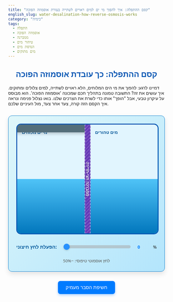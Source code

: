 ```yaml
---
title: "קסם ההתפלה: איך להפוך מי ים למים ראויים לשתייה בעזרת אוסמוזה הפוכה"
english_slug: water-desalination-how-reverse-osmosis-works
category: "כימיה"
tags:
  - התפלה
  - אוסמוזה הפוכה
  - ממברנה
  - טיהור מים
  - הנדסת מים
  - מים מתוקים
---
```

# קסם ההתפלה: כך עובדת אוסמוזה הפוכה

דמיינו לרגע: להפוך את מי הים המלוחים, הלא ראויים לשתייה, למים צלולים ומתוקים. איך עושים את זה? התשובה טמונה בתהליך חכם שמכונה 'אוסמוזה הפוכה'. הוא מבוסס על עיקרון טבעי, אבל "הופך" אותו כדי לשרת את הצרכים שלנו. בואו נצלול פנימה ונראה איך הקסם הזה קורה, צעד אחר צעד, מול העיניים שלכם.

<div id="app-container">
    <div id="tank">
        <div id="left-side" class="side">
            <div class="side-label">מי ים מלוחים</div>
            <div id="water-left" class="water">
                 <div id="salt-ions-container"></div>
                 <div id="water-molecules-left-container"></div>
            </div>
             <div id="pressure-piston">
                <div class="piston-rod"></div>
                 <div class="piston-head"></div>
            </div>
        </div>
        <div id="membrane">
            <div class="membrane-label">ממברנה חצי-חדירה</div>
            <div class="membrane-pores"></div> <!-- Visual pores -->
        </div>
        <div id="right-side" class="side">
            <div class="side-label">מים טהורים</div>
            <div id="water-right" class="water">
                 <div id="water-molecules-right-container"></div>
            </div>
             <div id="flow-arrow-r-l" class="flow-arrow">←</div>
             <div id="flow-arrow-l-r" class="flow-arrow">→</div>
        </div>
    </div>
    <div id="controls">
        <label for="pressure-slider">הפעלת לחץ חיצוני:</label>
        <input type="range" id="pressure-slider" min="0" max="120" value="0">
        <span id="pressure-value">0</span>%
        <div id="pressure-status">לחץ אוסמוטי טיפוסי: ~50%</div>
    </div>
</div>

<style>
    #app-container {
        width: 100%;
        max-width: 700px;
        margin: 30px auto;
        font-family: 'Segoe UI', Tahoma, Geneva, Verdana, sans-serif;
        border: 1px solid #0077cc; /* More vibrant border */
        border-radius: 12px;
        padding: 25px;
        box-sizing: border-box;
        background: linear-gradient(to bottom right, #e0f7fa, #b3e5fc); /* Soft gradient background */
        box-shadow: 0 8px 16px rgba(0, 0, 0, 0.1);
        overflow: hidden; /* Prevent particles from overflowing */
    }

     h1 {
         text-align: center;
         color: #0056b3;
         margin-bottom: 20px;
         font-size: 1.8em;
     }

     #app-container + p { /* Style for the intro paragraph right after container */
         text-align: center;
         color: #333;
         margin-top: -10px; /* Adjust spacing */
         margin-bottom: 30px;
         font-size: 1.1em;
         line-height: 1.6;
     }


    #tank {
        display: flex;
        width: 100%;
        height: 350px; /* Slightly taller tank */
        border: 3px solid #0056b3; /* Stronger tank border */
        border-radius: 15px;
        overflow: hidden;
        position: relative;
        background-color: #e1f5fe; /* Lighter blue base */
    }

    .side {
        flex: 1;
        position: relative;
        overflow: hidden;
    }

    #membrane {
        width: 15px; /* Wider membrane */
        background-color: #673ab7; /* Purple tone for membrane */
        border-left: 2px dashed rgba(255, 255, 255, 0.5);
        border-right: 2px dashed rgba(255, 255, 255, 0.5);
        position: relative;
        z-index: 2;
        display: flex;
        align-items: center;
        justify-content: center;
         flex-direction: column; /* Stack label and pores */
    }

    .membrane-label {
        position: absolute; /* Keep absolute for rotation */
        left: 50%;
        top: 50%;
        transform: translate(-50%, -50%) rotate(90deg);
        white-space: nowrap;
        font-size: 0.9em; /* Slightly larger font */
        color: #fff;
        text-shadow: 1px 1px 3px rgba(0, 0, 0, 0.4); /* More prominent shadow */
        font-weight: bold;
    }

    .membrane-pores {
        position: absolute;
        width: 100%;
        height: 100%;
         background: repeating-linear-gradient(-45deg, rgba(255,255,255,0.2), rgba(255,255,255,0.2) 2px, transparent 2px, transparent 8px); /* Visual representation of pores */
        z-index: 1;
    }


    .side-label {
        position: absolute;
        top: 15px; /* Lowered slightly */
        left: 15px; /* Moved slightly right */
        font-size: 1em; /* Slightly larger */
        color: #01579b; /* Darker blue color */
        z-index: 3;
        font-weight: bold;
        text-shadow: 0 0 5px rgba(255,255,255,0.5); /* Subtle text shadow */
    }

    .water {
        position: absolute;
        bottom: 0;
        width: 100%;
        background: linear-gradient(to bottom, #4fc3f7, #0277bd); /* Vibrant blue gradient */
        transition: height 1s ease-in-out; /* Smooth level transition */
        min-height: 10%; /* Minimum base level */
        z-index: 0; /* Ensure water is below labels and particles */
    }

     #water-left {
         height: 50%; /* Starting height */
     }

     #water-right {
         height: 50%; /* Starting height */
     }

    /* Containers for particles within the water divs */
    #water-molecules-right-container,
    #water-molecules-left-container,
    #salt-ions-container {
         position: absolute;
         bottom: 0; /* Particles position relative to water bottom */
         left: 0;
         width: 100%;
         height: 100%; /* Containers take up full water area */
         pointer-events: none;
         z-index: 1; /* Above water, below labels/piston */
    }


    .molecule, .ion {
        position: absolute;
        width: 10px; /* Slightly larger particles */
        height: 10px;
        border-radius: 50%;
        transition: transform 0.5s ease-out; /* Smooth movement transition */
        will-change: transform; /* Optimize animation */
    }

    .molecule {
        background-color: rgba(255, 255, 255, 0.9); /* Bright white, less translucent */
        box-shadow: 0 0 4px rgba(0, 188, 212, 0.5); /* Subtle glow */
        border: 1px solid rgba(0, 188, 212, 0.3);
    }

    .ion {
        background-color: rgba(255, 87, 34, 0.9); /* Orange/Red for salt */
        box-shadow: 0 0 4px rgba(255, 87, 34, 0.5); /* Subtle glow */
        border: 1px solid rgba(255, 87, 34, 0.3);
    }

     /* Flow Arrows */
     .flow-arrow {
         position: absolute;
         bottom: 50%; /* Vertically centered in tank */
         font-size: 3em;
         font-weight: bold;
         color: rgba(0, 150, 136, 0.7); /* Teal color, semi-transparent */
         text-shadow: 1px 1px 5px rgba(0, 0, 0, 0.3);
         opacity: 0; /* Initially hidden */
         transition: opacity 0.5s ease;
         z-index: 4; /* Above everything */
         pointer-events: none;
     }

     #flow-arrow-r-l {
         left: calc(50% + 20px); /* Position to the right of membrane */
         transform: translateX(-100%); /* Center the arrow head */
     }

     #flow-arrow-l-r {
         right: calc(50% + 20px); /* Position to the left of membrane */
         transform: translateX(100%); /* Center the arrow head */
     }


     #pressure-piston {
        position: absolute;
        top: 0; /* Position from the top */
        left: 0;
        width: 100%;
        z-index: 3; /* Above water */
        display: flex;
        flex-direction: column;
        align-items: center;
        transform: translateY(-40px); /* Start off-screen (more substantial piston) */
        transition: transform 0.5s ease-out; /* Animate movement */
     }

    #pressure-piston .piston-head {
        width: 105%; /* Slightly wider than tank */
        height: 25px; /* Thicker head */
        background-color: #546e7a; /* Greyish blue */
        border-radius: 5px 5px 0 0;
         box-shadow: 0 5px 10px rgba(0, 0, 0, 0.2);
    }

    #pressure-piston .piston-rod {
        width: 30%; /* Wider rod */
        height: 40px; /* Initial rod height */
        background-color: #78909c; /* Lighter greyish blue */
        border-radius: 0 0 5px 5px;
    }


    #controls {
        margin-top: 30px; /* More space */
        text-align: center;
        display: flex;
        align-items: center;
        justify-content: center;
        gap: 20px; /* Wider gap */
        flex-wrap: wrap; /* Allow wrapping on small screens */
    }

    #controls label {
        font-weight: bold;
        color: #01579b;
        font-size: 1.1em;
    }

    #controls input[type="range"] {
        flex-grow: 1; /* Allow slider to take available space */
        max-width: 300px; /* Max width for slider */
        -webkit-appearance: none; /* Remove default styling */
        appearance: none;
        height: 10px;
        background: #b0bec5; /* Light grey track */
        outline: none;
        opacity: 0.8;
        transition: opacity .2s;
        border-radius: 5px;
         cursor: pointer;
    }

    #controls input[type="range"]:hover {
        opacity: 1;
    }

    #controls input[type="range"]::-webkit-slider-thumb {
        -webkit-appearance: none;
        appearance: none;
        width: 20px;
        height: 20px;
        background: #007bff; /* Blue thumb */
        border-radius: 50%;
        cursor: pointer;
        box-shadow: 0 2px 5px rgba(0, 0, 0, 0.2);
    }

    #controls input[type="range"]::-moz-range-thumb {
        width: 20px;
        height: 20px;
        background: #007bff; /* Blue thumb */
        border-radius: 50%;
        cursor: pointer;
        box-shadow: 0 2px 5px rgba(0, 0, 0, 0.2);
    }


    #pressure-value {
        font-weight: bold;
        color: #007bff;
        min-width: 30px; /* Ensure space for value */
        display: inline-block;
        text-align: left;
    }


    #pressure-status {
        font-size: 0.95em;
        color: #555;
        margin-top: 5px;
        flex-basis: 100%; /* Place below slider */
        text-align: center;
    }


    #explanation-button {
        display: block;
        margin: 30px auto; /* More space */
        padding: 12px 25px; /* Larger padding */
        font-size: 1.1em; /* Larger font */
        cursor: pointer;
        background-color: #007bff;
        color: white;
        border: none;
        border-radius: 8px; /* More rounded corners */
        transition: background-color 0.3s ease, transform 0.1s ease;
        box-shadow: 0 4px 8px rgba(0, 123, 255, 0.3); /* Subtle button shadow */
    }

    #explanation-button:hover {
        background-color: #0056b3;
        box-shadow: 0 6px 12px rgba(0, 123, 255, 0.4);
    }

    #explanation-button:active {
        transform: translateY(2px); /* Press effect */
    }


    #explanation-content {
        margin-top: 30px; /* More space */
        padding: 20px; /* More padding */
        border: 1px solid #b3e5fc; /* Lighter border */
        border-radius: 8px;
        background-color: #e1f5fe; /* Soft background */
        display: none; /* Hidden by default */
         line-height: 1.7;
         color: #333;
         box-shadow: inset 0 2px 5px rgba(0, 0, 0, 0.05); /* Inner shadow */
    }

    #explanation-content h2 {
        color: #0056b3;
        margin-top: 20px;
        margin-bottom: 12px;
        border-bottom: 2px solid #b3e5fc; /* Styled border */
        padding-bottom: 8px;
        font-size: 1.5em;
    }

     #explanation-content h2:first-child {
         margin-top: 0;
     }

    #explanation-content p {
        margin-bottom: 15px; /* More space between paragraphs */
    }

    #explanation-content ul {
        margin-bottom: 15px;
        padding-left: 25px; /* More indent */
    }

    #explanation-content li {
         margin-bottom: 8px; /* More space between list items */
    }

     #explanation-content strong {
         color: #0056b3; /* Highlight key terms */
     }

</style>

<button id="explanation-button">חשיפת הסבר מעמיק</button>

<div id="explanation-content">
    <h2>מהי אוסמוזה ולחץ אוסמוטי?</h2>
    <p>דמיינו קרום דקיק עם חורים זעירים שרק מולקולות מים קטנות יכולות לעבור דרכם, אבל מולקולות מומסים גדולות יותר (כמו מלח) נתקעות. זהו העיקרון של **ממברנה חצי-חדירה**. בטבע, כשיש ממברנה כזו בין מים מתוקים למים מלוחים, המים המתוקים "שואפים" לעבור דרך הממברנה אל הצד המלוח. למה? כי המים בצד המתוק "פחות עסוקים" בלהיקשר למומסים ויש להם יותר "מקום פנוי" לעבור. תנועה ספונטנית זו של מים מהצד הטהור יותר לריכוזי נקראת **אוסמוזה**.</p>
    <p>ככל שהמים מלוחים יותר (ריכוז המומסים גבוה יותר), כך "כוח המשיכה" האוסמוטי גדול יותר. כדי לעצור את תנועת המים הזו לחלוטין, צריך להפעיל לחץ *נגדי* על הצד המלוח. הלחץ המינימלי הנדרש כדי לעצור את האוסמוזה נקרא **הלחץ האוסמוטי**. במי ים טיפוסיים, לחץ זה שקול לכ-25 אטמוספירות!</p>

    <h2>מהי ממברנה חצי-חדירה (semipermeable membrane)?</h2>
    <p>כמו מסננת על-אטומית! ממברנה חצי-חדירה היא חומר מיוחד (לרוב פולימר סינתטי בהתפלה) בעל נקבוביות זעירות, בגודל של ננומטרים בודדים. נקבוביות אלו מתוכננות בקפידה כדי לאפשר למולקולות מים (H₂O) לעבור יחסית בקלות, בעוד שהן חוסמות ביעילות מעבר של רוב יוני המלחים (כמו נתרן וכלוריד), חיידקים, וירוסים ומומסים אחרים. הן הלב הפועם של תהליך ההתפלה באוסמוזה הפוכה.</p>

    <h2>כיצד תהליך האוסמוזה ההפוכה שונה מאוסמוזה טבעית?</h2>
    <p>כאן טמון הקסם ההנדסי! במקום לתת למים לזרום *מה*מתוק *אל*המלוח (אוסמוזה טבעית), אנחנו מכריחים אותם לזרום בכיוון ההפוך: *מה*מלוח *אל*המתוק. איך? על ידי הפעלת **לחץ חיצוני** על המים המלוחים. הלחץ הזה חייב להיות גדול יותר מהלחץ האוסמוטי הטבעי. כאשר הלחץ החיצוני "גובר" על הלחץ האוסמוטי, הוא דוחף בכוח את מולקולות המים דרך הממברנה, ומשאיר את המלחים והמומסים האחרים מאחור. זהו תהליך **אוסמוזה הפוכה**.</p>

    <h2>מה תפקיד הלחץ החיצוני בתהליך ההתפלה?</h2>
    <p>הלחץ החיצוני הוא הכוח המניע של ההתפלה! הוא כמו שריר עוצמתי שמתגבר על הכוח הטבעי של האוסמוזה. כדי לדחוף מים מלוחים דרך הממברנה ולהפריד אותם מהמלחים, הלחץ המופעל על מי הים חייב להיות **גבוה משמעותית** מהלחץ האוסמוטי של מי הים (כ-25 אטמוספירות, כלומר מאות רבות של מטרים עמוד מים!). ככל שהלחץ המופעל גבוה יותר (עד גבול מסוים), כך קצב ייצור המים הטהורים (הפרמייט) יהיה גבוה יותר ויעילות ההפרדה תשתפר.</p>

    <h2>מרכיבים עיקריים במערכת התפלה באוסמוזה הפוכה</h2>
    <p>מפעל התפלה מודרני הוא פלא הנדסי. הנה המרכיבים המרכזיים:</p>
    <ul>
        <li><strong>צריבת המים וטיפול מקדים:</strong> שלבים ראשוניים קריטיים בהם מסננים את מי הים גס, מסירים חול, אצות וחלקיקים גדולים, ומוסיפים כימיקלים למניעת גדילת מיקרואורגניזמים ומשקעים מזיקים. זה חיוני להגנה על הממברנות העדינות.</li>
        <li><strong>משאבות לחץ גבוה:</strong> אלו הן "השרירים" של המפעל, המספקות את האנרגיה העצומה הנדרשת להעלות את לחץ מי הים המטופלים מקדימה ללחץ גבוה מאוד (בדרך כלל 60-80 אטמוספירות ולעיתים אף יותר), הנדרש לתהליך האוסמוזה ההפוכה.</li>
        <li><strong>מכלי לחץ (Pressure Vessels) וממברנות:</strong> זהו לב המערכת. מכלי הלחץ הם צינורות גליליים ארוכים ועמידים בלחץ קיצוני. בתוכם מסודרות הממברנות הגליליות זו אחר זו (לרוב 6-8 ממברנות במכל). המים המלוחים נדחסים לתוך המכלים בלחץ גבוה, והמים הטהורים עוברים דרך הממברנות וזורמים במרכז המכל, בעוד המלחים ומי ההפרשה (הבריין) יוצאים מהקצה השני.</li>
        <li><strong>מערכות שחזור אנרגיה (Energy Recovery Devices):</strong> טכנולוגיה גאונית המאפשרת "לשחזר" חלק ניכר מהאנרגיה המושקעת ביצירת הלחץ הגבוה במי ההפרשה המלוחים (הבריין) ולהשתמש בה לחימום מי הים הנכנסים, ובכך לחסוך משמעותית בצריכת החשמל - מרכיב עלות משמעותי בהתפלה.</li>
        <li><strong>טיפול לאחר (Post-Treatment):</strong> המים הטהורים שיוצאים מהממברנות הם כמעט טהורים לחלוטין (אפילו יותר מדי!). כדי להפוך אותם לראויים לשתייה, מוסיפים להם בחזרה מינרלים חיוניים (כמו סידן) ומבצעים התאמות אחרונות באיכות המים לפי תקנים מחמירים.</li>
    </ul>

    <h2>שימושים נפוצים של טכנולוגיית אוסמוזה הפוכה</h2>
    <p>האוסמוזה ההפוכה היא גיבורה סמויה בחיינו. היא מאפשרת לנו:</p>
    <ul>
        <li><strong>להתפיל מי ים ומים מליחים:</strong> זהו הפתרון המוביל בעולם למחסור במים, המאפשר למיליוני אנשים גישה למים מתוקים, במיוחד באזורים צחיחים כמו ישראל.</li>
        <li><strong>לייצר מים באיכות גבוהה לתעשייה:</strong> מפעלים רבים (אלקטרוניקה, תרופות, מזון) זקוקים למים טהורים במיוחד, שהאוסמוזה ההפוכה מספקת.</li>
        <li><strong>לטהר מי שתייה ביתיים ומסחריים:</strong> מסנני מים רבים בבתים ובמשרדים משתמשים בטכנולוגיה זו לשיפור טעם ואיכות המים.</li>
        <li><strong>לטפל בשפכים תעשייתיים:</strong> מאפשר למפעלים לשחזר מים מתוך השפכים ולהפחית את כמות המים המזוהמים המוזרמים החוצה.</li>
        <li><strong>להפיק מים אולטרה-טהורים למעבדות ומחקר:</strong> מים ברמת טוהר גבוהה ביותר הנדרשת בתהליכים מדעיים עדינים.</li>
    </ul>
</div>


<script>
    document.addEventListener('DOMContentLoaded', () => {
        const pressureSlider = document.getElementById('pressure-slider');
        const pressureValueSpan = document.getElementById('pressure-value');
        const pressureStatusDiv = document.getElementById('pressure-status');
        const waterLeft = document.getElementById('water-left');
        const waterRight = document.getElementById('water-right');
        const moleculesLeftContainer = document.getElementById('water-molecules-left-container');
        const moleculesRightContainer = document.getElementById('water-molecules-right-container');
        const ionsLeftContainer = document.getElementById('salt-ions-container');
        const explanationButton = document.getElementById('explanation-button');
        const explanationContent = document.getElementById('explanation-content');
        const pressurePiston = document.getElementById('pressure-piston');
        const flowArrowRL = document.getElementById('flow-arrow-r-l');
        const flowArrowLR = document.getElementById('flow-arrow-l-r');


        const TANK_HEIGHT_PX = 350; // Match CSS #tank height
        const INITIAL_WATER_PERCENT = 50; // %
        const OSMOTIC_PRESSURE_THRESHOLD = 50; // Slider percentage representing osmotic pressure
        const MAX_PRESSURE_SLIDER = 120; // Max value of the slider

        // Particle Simulation Settings
        const NUM_WATER_MOLECULES = 100; // Total water molecules initially
        const NUM_SALT_IONS = 50;      // Total salt ions initially
        const PARTICLE_SIZE = 10;      // px
        const PARTICLE_SPEED = 0.2;    // px per frame (base speed)
        const OSMOSIS_BIAS = 0.01;     // Chance multiplier for R->L crossing in osmosis
        const REVERSE_OSMOSIS_BIAS = 0.03; // Chance multiplier for L->R crossing in reverse osmosis
        const ION_BLOCK_CHANCE = 0.95;   // Chance an ion is blocked at the membrane

        let waterMolecules = [];
        let saltIons = [];
        let animationFrameId = null;

        // Function to get current water heights in pixels
        function getWaterHeightsPx() {
            const leftHeightPx = waterLeft.offsetHeight;
            const rightHeightPx = waterRight.offsetHeight;
            return { left: leftHeightPx, right: rightHeightPx };
        }

        // Create particles and position them randomly within the initial water levels
        function createParticles() {
             const { left: initialLeftPx, right: initialRightPx } = getWaterHeightsPx();

             // Create Water Molecules (initially split between both sides)
             const waterPerSide = NUM_WATER_MOLECULES / 2;
             for (let i = 0; i < waterPerSide; i++) {
                 // Left Side Water (with salt)
                 const molL = document.createElement('div');
                 molL.classList.add('molecule');
                 // Position within the water on the left
                 molL.style.left = `${Math.random() * 90 + 5}%`;
                 molL.style.bottom = `${Math.random() * (initialLeftPx / TANK_HEIGHT_PX * 100 - (PARTICLE_SIZE/TANK_HEIGHT_PX*100)) + (PARTICLE_SIZE/TANK_HEIGHT_PX*100)/2}%`;
                 moleculesLeftContainer.appendChild(molL);
                 waterMolecules.push({ element: molL, side: 'left', type: 'water' });

                 // Right Side Water (pure)
                 const molR = document.createElement('div');
                 molR.classList.add('molecule');
                 // Position within the water on the right
                 molR.style.left = `${Math.random() * 90 + 5}%`;
                 molR.style.bottom = `${Math.random() * (initialRightPx / TANK_HEIGHT_PX * 100 - (PARTICLE_SIZE/TANK_HEIGHT_PX*100)) + (PARTICLE_SIZE/TANK_HEIGHT_PX*100)/2}%`;
                 moleculesRightContainer.appendChild(molR);
                 waterMolecules.push({ element: molR, side: 'right', type: 'water' });
             }

             // Create Salt Ions (only on the left side)
             for (let i = 0; i < NUM_SALT_IONS; i++) {
                 const ion = document.createElement('div');
                 ion.classList.add('ion');
                  // Position within the water on the left
                 ion.style.left = `${Math.random() * 90 + 5}%`;
                 ion.style.bottom = `${Math.random() * (initialLeftPx / TANK_HEIGHT_PX * 100 - (PARTICLE_SIZE/TANK_HEIGHT_PX*100)) + (PARTICLE_SIZE/TANK_HEIGHT_PX*100)/2}%`;
                 ionsLeftContainer.appendChild(ion);
                 saltIons.push({ element: ion, side: 'left', type: 'salt' });
             }
        }

        // Update particle positions and simulate flow attempts
        function updateParticles(currentPressure) {
            const { left: currentLeftPx, right: currentRightPx } = getWaterHeightsPx();
            const tankWidthPx = document.getElementById('tank').offsetWidth;
            const membraneLeftPx = tankWidthPx / 2 - (document.getElementById('membrane').offsetWidth / 2);
            const membraneRightPx = tankWidthPx / 2 + (document.getElementById('membrane').offsetWidth / 2);


            const pressureDiff = currentPressure - OSMOTIC_PRESSURE_THRESHOLD; // Negative means osmosis, positive means reverse osmosis

            let netFlow = 0; // -1 for R->L, 1 for L->R, 0 for none

            // Determine net flow direction for visual arrows
            if (pressureDiff < -5) { // Significant osmosis pressure
                netFlow = -1;
            } else if (pressureDiff > 5) { // Significant reverse osmosis pressure
                netFlow = 1;
            }

             // Update flow arrows visibility
            flowArrowRL.style.opacity = netFlow === -1 ? 1 : 0;
            flowArrowLR.style.opacity = netFlow === 1 ? 1 : 0;


            // Simulate particle movement attempts and crossings
            const allParticles = waterMolecules.concat(saltIons);

            allParticles.forEach(p => {
                const currentBottomPercent = parseFloat(p.element.style.bottom);
                const currentLeftPercent = parseFloat(p.element.style.left);

                // Convert percentage positions to pixels for calculations
                const sideContainer = p.side === 'left' ? waterLeft : waterRight;
                const currentBottomPx = currentBottomPercent / 100 * sideContainer.offsetHeight;
                const currentLeftPxAbs = (p.side === 'left' ? 0 : tankWidthPx / 2 + document.getElementById('membrane').offsetWidth / 2) + currentLeftPercent / 100 * (tankWidthPx/2 - document.getElementById('membrane').offsetWidth/2) ;


                // Jiggle/random movement within water level
                const wiggleAmount = PARTICLE_SPEED * 0.5;
                 const newLeftPercent = Math.max(0, Math.min(100, currentLeftPercent + (Math.random() - 0.5) * wiggleAmount / (tankWidthPx/2 - document.getElementById('membrane').offsetWidth/2) * 100));
                 const maxBottomPx = p.side === 'left' ? currentLeftPx : currentRightPx;
                 const newBottomPercent = Math.max((PARTICLE_SIZE/TANK_HEIGHT_PX*100)/2, Math.min(maxBottomPx / TANK_HEIGHT_PX * 100 - (PARTICLE_SIZE/TANK_HEIGHT_PX*100)/2, currentBottomPercent + (Math.random() - 0.5) * wiggleAmount / TANK_HEIGHT_PX * 100));

                p.element.style.left = `${newLeftPercent}%`;
                p.element.style.bottom = `${newBottomPercent}%`; // Position relative to water element's bottom=0

                // --- Attempt Crossing ---
                // Define membrane boundary based on element positions
                const membraneLeftBoundary = document.getElementById('left-side').offsetWidth - (document.getElementById('membrane').offsetWidth / 2);
                const membraneRightBoundary = document.getElementById('left-side').offsetWidth + (document.getElementById('membrane').offsetWidth / 2);

                // Get absolute position for crossing logic
                const particleAbsLeft = p.element.getBoundingClientRect().left + PARTICLE_SIZE / 2; // Center of particle
                const membraneAbsLeft = document.getElementById('membrane').getBoundingClientRect().left;
                const membraneAbsRight = document.getElementById('membrane').getBoundingClientRect().right;
                const particleAbsBottom = p.element.getBoundingClientRect().bottom; // Bottom edge of particle


                // Check if particle is near membrane and within water level on its side
                const particleIsInWater = p.side === 'left'
                    ? particleAbsBottom > waterLeft.getBoundingClientRect().top
                    : particleAbsBottom > waterRight.getBoundingClientRect().top;

                 if (!particleIsInWater) return; // Don't try to cross if floating above water

                // Attempt crossing based on current state (Osmosis or Reverse Osmosis)
                let shouldAttemptCross = false;
                let attemptDirection = 0; // -1: R->L, 1: L->R

                if (p.side === 'right' && particleAbsLeft < membraneAbsRight && pressureDiff < -5) { // Near membrane on Right, Osmosis state
                     // Water molecules try to move R->L
                     shouldAttemptCross = (Math.random() < OSMOSIS_BIAS * Math.abs(pressureDiff) * 0.1); // Chance increases with osmosis pressure
                     attemptDirection = -1;
                } else if (p.side === 'left' && particleAbsLeft > membraneAbsLeft && pressureDiff > 5) { // Near membrane on Left, Reverse Osmosis state
                     // Water molecules try to move L->R. Salt ions also try.
                     shouldAttemptCross = (Math.random() < REVERSE_OSMOSIS_BIAS * pressureDiff * 0.1); // Chance increases with reverse osmosis pressure
                     attemptDirection = 1;
                }

                if (shouldAttemptCross) {
                     // Simulate moving towards the membrane center initially
                     let targetAbsLeft = attemptDirection === -1 ? membraneAbsLeft + PARTICLE_SIZE : membraneAbsRight - PARTICLE_SIZE;
                     // This direct manipulation of style.left based on absolute position is complex.
                     // A simpler approach is to flag particles for crossing and animate them separately.

                     // Let's simplify: when a particle is near the membrane and attempts to cross,
                     // if successful, immediately teleport it to the other side in a random valid water position.
                     // This is less realistic but visually shows net flow and is performant.

                     let crossSuccessful = false;
                     if (p.type === 'water') {
                         crossSuccessful = true; // Water can always cross if the pressure difference allows attempts
                     } else if (p.type === 'salt') {
                         // Salt ions only attempt from the left side (Reverse Osmosis) and are usually blocked
                         if (attemptDirection === 1) { // Salt ions only try L->R
                             crossSuccessful = Math.random() > ION_BLOCK_CHANCE; // High chance of being blocked
                         }
                     }

                     if (crossSuccessful) {
                         // Move particle to the other side
                         if (attemptDirection === 1 && p.side === 'left') { // Move L -> R
                              p.side = 'right';
                              moleculesRightContainer.appendChild(p.element);
                              // Random position within new side's water level
                              const newMaxBottomPx = waterRight.offsetHeight;
                              p.element.style.left = `${Math.random() * 90 + 5}%`;
                              p.element.style.bottom = `${Math.random() * (newMaxBottomPx / TANK_HEIGHT_PX * 100 - (PARTICLE_SIZE/TANK_HEIGHT_PX*100)) + (PARTICLE_SIZE/TANK_HEIGHT_PX*100)/2}%`;
                         } else if (attemptDirection === -1 && p.side === 'right') { // Move R -> L
                              p.side = 'left';
                              moleculesLeftContainer.appendChild(p.element);
                               // Random position within new side's water level
                              const newMaxBottomPx = waterLeft.offsetHeight;
                              p.element.style.left = `${Math.random() * 90 + 5}%`;
                              p.element.style.bottom = `${Math.random() * (newMaxBottomPx / TANK_HEIGHT_PX * 100 - (PARTICLE_SIZE/TANK_HEIGHT_PX*100)) + (PARTICLE_SIZE/TANK_HEIGHT_PX*100)/2}%`;
                         }
                         // else: salt ion trying R->L (shouldn't happen), or water trying from wrong side in current state
                     } else if (p.type === 'salt' && attemptDirection === 1) {
                          // Salt ion blocked - maybe small animation effect?
                           p.element.style.transform = `translateX(${attemptDirection === 1 ? -5 : 5}px)`; // Push back slightly
                           setTimeout(() => p.element.style.transform = 'translateX(0)', 200); // Reset position after brief push back
                     }
                }
            }); // End forEach particle

             // Adjust water levels based on particle counts (simplified)
             const waterLeftCount = waterMolecules.filter(p => p.side === 'left').length;
             const waterRightCount = waterMolecules.filter(p => p.side === 'right').length;
             const totalWater = waterLeftCount + waterRightCount;

             if (totalWater > 0) { // Prevent division by zero
                 const targetLeftPercent = (waterLeftCount / totalWater) * (NUM_WATER_MOLECULES / (NUM_WATER_MOLECULES + NUM_SALT_IONS)) * 100 * (TANK_HEIGHT_PX / (TANK_HEIGHT_PX)); // Scale to total available height ignoring ions for level calculation
                 const targetRightPercent = (waterRightCount / totalWater) * (NUM_WATER_MOLECULES / (NUM_WATER_MOLECULES + NUM_SALT_IONS)) * 100 * (TANK_HEIGHT_PX / (TANK_HEIGHT_PX));

                 // Smoothly transition levels towards target based on particle distribution
                 const currentLeftPercent = parseFloat(waterLeft.style.height);
                 const currentRightPercent = parseFloat(waterRight.style.height);

                 const levelAdjustSpeed = 0.1; // Adjust this for faster/slower level changes
                 waterLeft.style.height = `${currentLeftPercent + (targetLeftPercent - currentLeftPercent) * levelAdjustSpeed}%`;
                 waterRight.style.height = `${currentRightPercent + (targetRightPercent - currentRightPercent) * levelAdjustSpeed}%`;
             }


        }


        // Update piston position based on pressure slider value
        function updatePiston(pressurePercent) {
            const tankTopAbs = document.getElementById('tank').getBoundingClientRect().top;
            const leftSideAbs = document.getElementById('left-side').getBoundingClientRect().top;
             const pistonHeadHeight = 25; // px, match CSS
             const pistonRodBaseHeight = 40; // px, match CSS initial
             const maxPistonTravel = TANK_HEIGHT_PX - pistonHeadHeight; // How far down the piston head can go

            if (pressurePercent === 0) {
                 // Piston is off-screen at the top
                pressurePiston.style.transform = `translateY(-${pistonHeadHeight + pistonRodBaseHeight}px)`;
            } else {
                 // Calculate how far down the piston should be
                 // Pressure 0% should be at the top edge of the tank
                 // Pressure 100% should be pressing on the water surface (or near bottom)
                 // Let's make 0% pressure translateY(-pistonHeadHeight), and 100% pressure push down by maxTravel
                 const pistonOffset = (pressurePercent / MAX_PRESSURE_SLIDER) * maxPistonTravel; // Scale travel by slider max value
                 // Position the top of the piston head at the calculated offset
                 pressurePiston.style.transform = `translateY(${pistonOffset}px)`;

                 // Optional: Scale rod visually with pressure
                 // const rodScale = 1 + (pressurePercent / MAX_PRESSURE_SLIDER) * 0.5; // Rod gets up to 50% longer
                 // pressurePiston.querySelector('.piston-rod').style.height = `${pistonRodBaseHeight * rodScale}px`;

            }
        }

         // Update pressure status text
         function updatePressureStatus(pressurePercent) {
             if (pressurePercent < OSMOTIC_PRESSURE_THRESHOLD - 5) {
                 pressureStatusDiv.textContent = `לחץ מופעל: ${pressurePercent}% - אוסמוזה טבעית מתרחשת (מים עוברים מהטהור למלוח)`;
                 pressureStatusDiv.style.color = '#d32f2f'; // Reddish
             } else if (pressurePercent > OSMOTIC_PRESSURE_THRESHOLD + 5) {
                 pressureStatusDiv.textContent = `לחץ מופעל: ${pressurePercent}% - אוסמוזה הפוכה מתרחשת (מים עוברים מהמלוח לטהור!)`;
                 pressureStatusDiv.style.color = '#388e3c'; // Greenish
             } else {
                 pressureStatusDiv.textContent = `לחץ מופעל: ${pressurePercent}% - שיווי משקל אוסמוטי (אין מעבר מים נטו)`;
                 pressureStatusDiv.style.color = '#fbc02d'; // Yellowish
             }
         }


        // --- Animation Loop ---
         let lastTimestamp = 0;
         const particlesPerFrameRatio = 0.5; // How many particle update cycles per frame (can be < 1 for performance)

         function animateTank(timestamp) {
             if (!lastTimestamp) lastTimestamp = timestamp;
             const deltaTime = timestamp - lastTimestamp; // Time elapsed since last frame
             lastTimestamp = timestamp;

             const currentPressure = parseInt(pressureSlider.value, 10);

             // Update piston and status based on current slider value
             updatePiston(currentPressure);
             updatePressureStatus(currentPressure);


             // Update particles (attempting flow and jiggling)
             // We update particles more frequently than requestAnimationFrame to smooth movement
             // This approach might be too complex with DOM elements. Let's keep it simpler and update particles directly in the loop.
             // It's not a true physics engine, just visual representation.

            // Limit particle updates to improve performance on slower devices
            // Only update a subset of particles or less frequently
             updateParticles(currentPressure); // Update all particles each frame, simplified movement


             // Update water levels based on particle count changes (handled inside updateParticles for simplicity)


             animationFrameId = requestAnimationFrame(animateTank);
         }


        // --- Event Listeners ---
        pressureSlider.addEventListener('input', (event) => {
            const pressure = parseInt(event.target.value, 10);
            pressureValueSpan.textContent = pressure;
            // Animation loop handles the rest
        });

         // Initial piston update based on starting slider value (0)
         updatePiston(parseInt(pressureSlider.value, 10));
         updatePressureStatus(parseInt(pressureSlider.value, 10));


        explanationButton.addEventListener('click', () => {
            const isHidden = explanationContent.style.display === 'none' || explanationContent.style.display === '';
            explanationContent.style.display = isHidden ? 'block' : 'none';
            explanationButton.textContent = isHidden ? 'הסתר הסבר מעמיק' : 'חשיפת הסבר מעמיק';
        });

        // --- Initial Setup ---
        createParticles(); // Populate initial particles
        animateTank(0); // Start the animation loop

         // Ensure particles are re-positioned if window resizes
         window.addEventListener('resize', () => {
             // Recalculate particle positions based on new water levels (simplified: just re-position)
             // A more robust solution would update transforms/bottom styles based on percentage
             waterMolecules.forEach(p => {
                  const container = p.side === 'left' ? waterLeft : waterRight;
                  const maxBottomPx = container.offsetHeight;
                  // Maintain approximate vertical position within water
                  const currentBottomPercent = parseFloat(p.element.style.bottom);
                  p.element.style.bottom = `${Math.min(currentBottomPercent, maxBottomPx / TANK_HEIGHT_PX * 100 - (PARTICLE_SIZE/TANK_HEIGHT_PX*100)/2)}%`;
             });
             saltIons.forEach(p => {
                  const container = waterLeft;
                  const maxBottomPx = container.offsetHeight;
                   const currentBottomPercent = parseFloat(p.element.style.bottom);
                  p.element.style.bottom = `${Math.min(currentBottomPercent, maxBottomPx / TANK_HEIGHT_PX * 100 - (PARTICLE_SIZE/TANK_HEIGHT_PX*100)/2)}%`;
             });
         });


    });
</script>
```